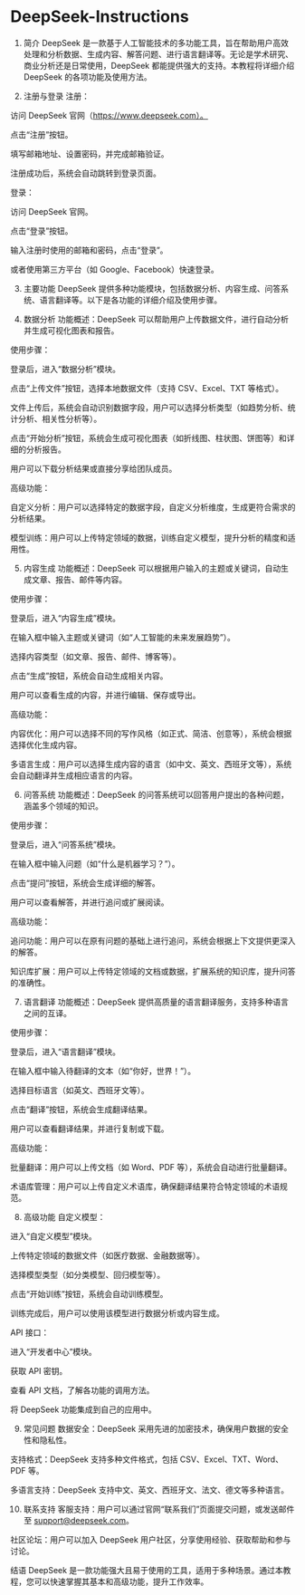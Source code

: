 # DeepSeek-Instructions
1. 简介
DeepSeek 是一款基于人工智能技术的多功能工具，旨在帮助用户高效处理和分析数据、生成内容、解答问题、进行语言翻译等。无论是学术研究、商业分析还是日常使用，DeepSeek 都能提供强大的支持。本教程将详细介绍 DeepSeek 的各项功能及使用方法。

2. 注册与登录
注册：

访问 DeepSeek 官网（https://www.deepseek.com）。

点击“注册”按钮。

填写邮箱地址、设置密码，并完成邮箱验证。

注册成功后，系统会自动跳转到登录页面。

登录：

访问 DeepSeek 官网。

点击“登录”按钮。

输入注册时使用的邮箱和密码，点击“登录”。

或者使用第三方平台（如 Google、Facebook）快速登录。

3. 主要功能
DeepSeek 提供多种功能模块，包括数据分析、内容生成、问答系统、语言翻译等。以下是各功能的详细介绍及使用步骤。

4. 数据分析
功能概述：DeepSeek 可以帮助用户上传数据文件，进行自动分析并生成可视化图表和报告。

使用步骤：

登录后，进入“数据分析”模块。

点击“上传文件”按钮，选择本地数据文件（支持 CSV、Excel、TXT 等格式）。

文件上传后，系统会自动识别数据字段，用户可以选择分析类型（如趋势分析、统计分析、相关性分析等）。

点击“开始分析”按钮，系统会生成可视化图表（如折线图、柱状图、饼图等）和详细的分析报告。

用户可以下载分析结果或直接分享给团队成员。

高级功能：

自定义分析：用户可以选择特定的数据字段，自定义分析维度，生成更符合需求的分析结果。

模型训练：用户可以上传特定领域的数据，训练自定义模型，提升分析的精度和适用性。

5. 内容生成
功能概述：DeepSeek 可以根据用户输入的主题或关键词，自动生成文章、报告、邮件等内容。

使用步骤：

登录后，进入“内容生成”模块。

在输入框中输入主题或关键词（如“人工智能的未来发展趋势”）。

选择内容类型（如文章、报告、邮件、博客等）。

点击“生成”按钮，系统会自动生成相关内容。

用户可以查看生成的内容，并进行编辑、保存或导出。

高级功能：

内容优化：用户可以选择不同的写作风格（如正式、简洁、创意等），系统会根据选择优化生成内容。

多语言生成：用户可以选择生成内容的语言（如中文、英文、西班牙文等），系统会自动翻译并生成相应语言的内容。

6. 问答系统
功能概述：DeepSeek 的问答系统可以回答用户提出的各种问题，涵盖多个领域的知识。

使用步骤：

登录后，进入“问答系统”模块。

在输入框中输入问题（如“什么是机器学习？”）。

点击“提问”按钮，系统会生成详细的解答。

用户可以查看解答，并进行追问或扩展阅读。

高级功能：

追问功能：用户可以在原有问题的基础上进行追问，系统会根据上下文提供更深入的解答。

知识库扩展：用户可以上传特定领域的文档或数据，扩展系统的知识库，提升问答的准确性。

7. 语言翻译
功能概述：DeepSeek 提供高质量的语言翻译服务，支持多种语言之间的互译。

使用步骤：

登录后，进入“语言翻译”模块。

在输入框中输入待翻译的文本（如“你好，世界！”）。

选择目标语言（如英文、西班牙文等）。

点击“翻译”按钮，系统会生成翻译结果。

用户可以查看翻译结果，并进行复制或下载。

高级功能：

批量翻译：用户可以上传文档（如 Word、PDF 等），系统会自动进行批量翻译。

术语库管理：用户可以上传自定义术语库，确保翻译结果符合特定领域的术语规范。

8. 高级功能
自定义模型：

进入“自定义模型”模块。

上传特定领域的数据文件（如医疗数据、金融数据等）。

选择模型类型（如分类模型、回归模型等）。

点击“开始训练”按钮，系统会自动训练模型。

训练完成后，用户可以使用该模型进行数据分析或内容生成。

API 接口：

进入“开发者中心”模块。

获取 API 密钥。

查看 API 文档，了解各功能的调用方法。

将 DeepSeek 功能集成到自己的应用中。

9. 常见问题
数据安全：DeepSeek 采用先进的加密技术，确保用户数据的安全性和隐私性。

支持格式：DeepSeek 支持多种文件格式，包括 CSV、Excel、TXT、Word、PDF 等。

多语言支持：DeepSeek 支持中文、英文、西班牙文、法文、德文等多种语言。

10. 联系支持
客服支持：用户可以通过官网“联系我们”页面提交问题，或发送邮件至 support@deepseek.com。

社区论坛：用户可以加入 DeepSeek 用户社区，分享使用经验、获取帮助和参与讨论。

结语
DeepSeek 是一款功能强大且易于使用的工具，适用于多种场景。通过本教程，您可以快速掌握其基本和高级功能，提升工作效率。
